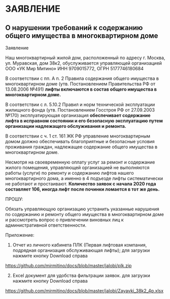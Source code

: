 # ЗАЯВЛЕНИЕ

## О нарушении требований к содержанию общего имущества в многоквартирном доме

Заявление

Наш многоквартирный жилой дом, расположенный по адресу г. Москва, ул. Муравская, дом  38к2, обуслуживается управляющей организацией ООО «УК Мир Митино» ИНН 9709015772, ОГРН 5177746180684

В соответствии с пп. А п. 2 Правила содержания общего имущества в многоквартирном доме (утв. Постановлением Правительства РФ от 13.08.2006 №491) **лифты включаются в состав общего имущества в многоквартирном доме.**

В соответствии с л. 5.10.2 Правил и норм технической эксплуатации жилищного фонда (утв. Постановлением Госстроя РФ от 27.09.2003 №170) эксплуатирующая организация **обеспечивает содержание лифта в исправном состоянии и его безопасную эксплуатацию путем организации надлежащего обслуживания и ремонта.**

В соответствии с ч. 1 ст. 161 ЖК РФ управление многоквартирным домом должно обеспечивать благоприятные и безопасные условия проживания граждан, надлежащее содержание общего имущества в многоквартирном доме.

Несмотря на своевременную оплату услуг за ремонт и содержание жилого помещения, управляющей организацией не выполняются работы (услуги) по ремонту и содержанию лифтов нашего многоквартирного дома, а именно в 4 подъезде лифты систематически не работают и простаивают. **Количество заявок с начала 2020 года составляет 106, иногда лифт после починки ломается в тот же день.**

ПРОШУ:

Обязать управляющую организацию устранить указанные нарушения по содержанию и ремонту общего имущества в многоквартирном доме и рассмотреть вопрос о привлечении виновных лиц к административной ответственности.

Приложение:

1)	Отчет из личного кабинета ПЛК (Первая лифтовая компания, подрядная организация обслуживающая лифты);
для загрузки нажмите кнопку Download справа

https://github.com/mirmitino/docs/blob/master/jalobi/plk.zip

2)	Excel документ для удобства фильтрации заявок.
для загрузки нажмите кнопку Download справа

https://github.com/mirmitino/docs/blob/master/jalobi/Zayavki_38k2_4p.xlsx
